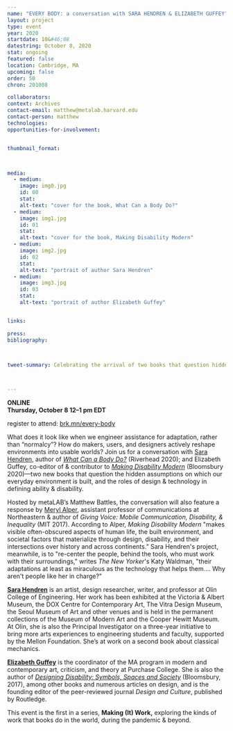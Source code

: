 ```yaml
---
name: "EVERY BODY: a conversation with SARA HENDREN & ELIZABETH GUFFEY"
layout: project
type: event
year: 2020
startdate: 10&#46;08
datestring: October 8, 2020
stat: ongoing
featured: false
location: Cambridge, MA
upcoming: false
order: 50
chron: 201008

collaborators:
context: Archives
contact-email: matthew@metalab.harvard.edu
contact-person: matthew
technologies:
opportunities-for-involvement:


thumbnail_format:



media:
  - medium:
    image: img0.jpg
    id: 00
    stat:
    alt-text: "cover for the book, What Can a Body Do?"
  - medium:
    image: img1.jpg
    id: 01
    stat:
    alt-text: "cover for the book, Making Disability Modern"
  - medium:
    image: img2.jpg
    id: 02
    stat:
    alt-text: "portrait of author Sara Hendren"
  - medium:
    image: img3.jpg
    id: 03
    stat:
    alt-text: "portrait of author Elizabeth Guffey"


links:

press:
bibliography:



tweet-summary: Celebrating the arrival of two books that question hidden assumptions about ability, the body, and roles for design and technology in defining shared worlds.



---
```

**ONLINE<br />
Thursday, October 8
12–1 pm EDT**

register to attend: [brk.mn/every-body](https://harvard.zoom.us/webinar/register/WN_7rb4WucGQFauNXP2zSkBqQ?_x_zm_rtaid=rj-J3n8eTSatVHyRJtl2-Q.1600954554561.858f31f2a938e496979008924430fc07&_x_zm_rhtaid=230)

What does it look like when we engineer assistance for adaptation, rather than “normalcy”? How do makers, users, and designers actively reshape environments into usable worlds? Join us for a conversation with [Sara Hendren](https://sarahendren.com/), author of [*What Can a Body Do?*](https://www.penguinrandomhouse.com/books/561049/what-can-a-body-do-by-sara-hendren/) (Riverhead 2020); and Elizabeth Guffey, co-editor of & contributor to [*Making Disability Modern*](https://www.bloomsbury.com/us/making-disability-modern-9781350070448/) (Bloomsbury 2020)—two new books that question the hidden assumptions on which our everyday environment is built, and the roles of design & technology in defining ability & disability. 

Hosted by metaLAB’s Matthew Battles, the conversation will also feature a response by [Meryl Alper](https://merylalper.com/), assistant professor of communications at Northeastern & author of *Giving Voice: Mobile Communication, Disability, & Inequality* (MIT 2017). According to Alper, *Making Disability Modern* "makes visible often-obscured aspects of human life, the built environment, and societal factors that materialize through design, disability, and their intersections over history and across continents.” Sara Hendren's project, meanwhile, is to "re-center the people, behind the tools, who must work with their surroundings," writes *The New Yorker*'s Katy Waldman, "their adaptations at least as miraculous as the technology that helps them.... Why aren't people like her in charge?"

[**Sara Hendren**](https://sarahendren.com/) is an artist, design researcher, writer, and professor at Olin College of Engineering. Her work has been exhibited at the Victoria & Albert Museum, the DOX Centre for Contemporary Art, The Vitra Design Museum, the Seoul Museum of Art and other venues and is held in the permanent collections of the Museum of Modern Art and the Cooper Hewitt Museum. At Olin, she is also the Principal Investigator on a three-year initiative to bring more arts experiences to engineering students and faculty, supported by the Mellon Foundation. She’s at work on a second book about classical mechanics.

[**Elizabeth Guffey**](https://www.purchase.edu/live/profiles/498-elizabeth-guffey) is the coordinator of the MA program in modern and contemporary art, criticism, and theory at Purchase College. She is also the author of [*Designing Disability: Symbols, Spaces and Society*](https://www.bloomsbury.com/us/designing-disability-9781350004276/) (Bloomsbury, 2017), among other books and numerous articles on design, and is the founding editor of the peer-reviewed journal *Design and Culture*, published by Routledge.

This event is the first in a series, **Making (It) Work,** exploring the kinds of work that books do in the world, during the pandemic & beyond.
